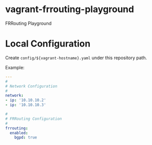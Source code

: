 # vagrant-frrouting-playground

FRRouting Playground

# Local Configuration

Create `config/${vagrant-hostname}.yaml` under this repository path.

Example:

```yaml:config/${vagrant-hostname}.yaml
---
#
# Network Configuration
#
network:
- ip: '10.10.10.2'
- ip: '10.10.10.3'

#
# FRRouting Configuration
#
frrouting:
  enabled:
    bgpd: true
```
